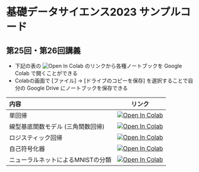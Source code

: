 # 基礎データサイエンス2023 サンプルコード

## 第25回・第26回講義

* 下記の表の ![Open In Colab](https://colab.research.google.com/assets/colab-badge.svg) のリンクから各種ノートブックを Google Colab で開くことができる
* Colabの画面で [ファイル] → [ドライブのコピーを保存] を選択することで自分の Google Drive にノートブックを保存できる

|内容|リンク|
|:---|:---:|
|単回帰|[![Open In Colab](https://colab.research.google.com/assets/colab-badge.svg)](http://colab.research.google.com/github/FHU-DataScience-Group/fhuds-class-2023/blob/main/25/fhuds_class_simple_regression.ipynb)|
|線型基底関数モデル (三角関数回帰)|[![Open In Colab](https://colab.research.google.com/assets/colab-badge.svg)](http://colab.research.google.com/github/FHU-DataScience-Group/fhuds-class-2023/blob/main/25/fhuds_class_linear_regression_with_autodiff.ipynb)|
|ロジスティック回帰|[![Open In Colab](https://colab.research.google.com/assets/colab-badge.svg)](http://colab.research.google.com/github/FHU-DataScience-Group/fhuds-class-2023/blob/main/25/fhuds_class_logistic_regression_with_autodiff.ipynb)|
|自己符号化器|[![Open In Colab](https://colab.research.google.com/assets/colab-badge.svg)](http://colab.research.google.com/github/FHU-DataScience-Group/fhuds-class-2023/blob/main/25/fhuds_class_autoencoder.ipynb)|
|ニューラルネットによるMNISTの分類|[![Open In Colab](https://colab.research.google.com/assets/colab-badge.svg)](http://colab.research.google.com/github/FHU-DataScience-Group/fhuds-class-2023/blob/main/25/fhuds_class_MNIST_classification.ipynb)|
